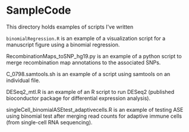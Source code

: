 # SampleCode
This directory holds examples of scripts I've written

`binomialRegression.R` is an example of a visualization script for a manuscript figure using a binomial regression.

RecombinationMaps_toSNP_hg19.py is an example of a python script to merge recombination map annotations to the associated SNPs. 

C_0798.samtools.sh is an example of a script using samtools on an individual file. 

DESeq2_mtl.R is an example of an R script to run DESeq2 (published bioconductor package for differential expression analysis).

singleCell_binomialASEtest_adaptivecells.R is an example of testing ASE using binomial test after merging read counts for adaptive immune cells (from single-cell RNA sequencing).
